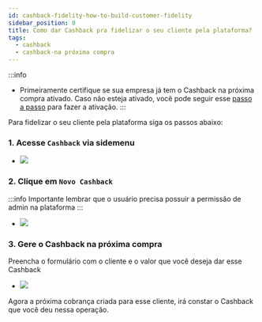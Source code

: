 ```yaml
---
id: cashback-fidelity-how-to-build-customer-fidelity
sidebar_position: 0
title: Como dar Cashback pra fidelizar o seu cliente pela plataforma?
tags:
  - cashback
  - cashback-na próxima compra
---
```


:::info
- Primeiramente certifique se sua empresa já tem o Cashback na próxima compra ativado. Caso não esteja ativado, você pode seguir esse [passo a passo](/docs/cashback-fidelity/cashback-fidelity-how-to-config.md) para fazer a ativação.
:::

Para fidelizar o seu cliente pela plataforma siga os passos abaixo:

### 1. Acesse `Cashback` via sidemenu

- ![](/img/cashback/cashback-sidemenu.png)

### 2. Clique em `Novo Cashback`

:::info
Importante lembrar que o usuário precisa possuir a permissão de admin na plataforma
:::

- ![](/img/cashback-fidelity/cashback-overview-with-new-cashback-button.png)

### 3. Gere o Cashback na próxima compra

Preencha o formulário com o cliente e o valor que você deseja dar esse Cashback

- ![](/img/cashback-fidelity/cashback-fidelity-create-screen.png)

Agora a próxima cobrança criada para esse cliente, irá constar o Cashback que você deu nessa operação.

